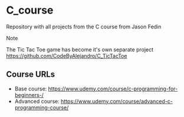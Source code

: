 # C_course
Repository with all projects from the C course from Jason Fedin
> [!NOTE]
> The Tic Tac Toe game has become it's own separate project https://github.com/CodeByAlejandro/C_TicTacToe

## Course URLs
- Base course: https://www.udemy.com/course/c-programming-for-beginners-/
- Advanced course: https://www.udemy.com/course/advanced-c-programming-course/
